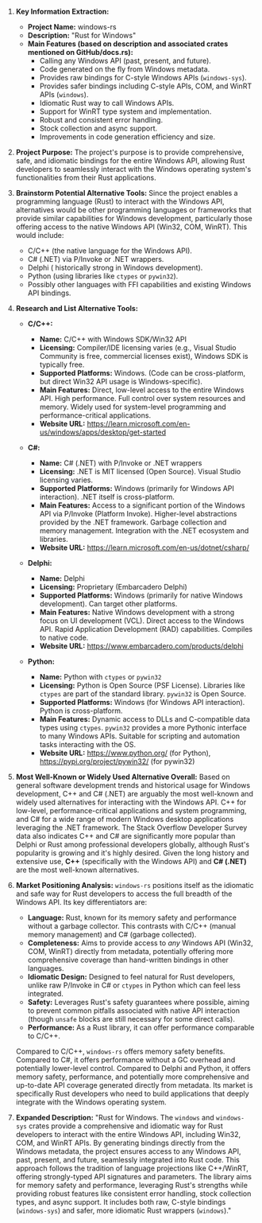 1.  **Key Information Extraction:**
    *   **Project Name:** windows-rs
    *   **Description:** "Rust for Windows"
    *   **Main Features (based on description and associated crates mentioned on GitHub/docs.rs):**
        *   Calling any Windows API (past, present, and future).
        *   Code generated on the fly from Windows metadata.
        *   Provides raw bindings for C-style Windows APIs (`windows-sys`).
        *   Provides safer bindings including C-style APIs, COM, and WinRT APIs (`windows`).
        *   Idiomatic Rust way to call Windows APIs.
        *   Support for WinRT type system and implementation.
        *   Robust and consistent error handling.
        *   Stock collection and async support.
        *   Improvements in code generation efficiency and size.

2.  **Project Purpose:**
    The project's purpose is to provide comprehensive, safe, and idiomatic bindings for the entire Windows API, allowing Rust developers to seamlessly interact with the Windows operating system's functionalities from their Rust applications.

3.  **Brainstorm Potential Alternative Tools:**
    Since the project enables a programming language (Rust) to interact with the Windows API, alternatives would be other programming languages or frameworks that provide similar capabilities for Windows development, particularly those offering access to the native Windows API (Win32, COM, WinRT). This would include:
    *   C/C++ (the native language for the Windows API).
    *   C# (.NET) via P/Invoke or .NET wrappers.
    *   Delphi ( historically strong in Windows development).
    *   Python (using libraries like `ctypes` or `pywin32`).
    *   Possibly other languages with FFI capabilities and existing Windows API bindings.

4.  **Research and List Alternative Tools:**

    *   **C/C++:**
        *   **Name:** C/C++ with Windows SDK/Win32 API
        *   **Licensing:** Compiler/IDE licensing varies (e.g., Visual Studio Community is free, commercial licenses exist), Windows SDK is typically free.
        *   **Supported Platforms:** Windows. (Code can be cross-platform, but direct Win32 API usage is Windows-specific).
        *   **Main Features:** Direct, low-level access to the entire Windows API. High performance. Full control over system resources and memory. Widely used for system-level programming and performance-critical applications.
        *   **Website URL:** https://learn.microsoft.com/en-us/windows/apps/desktop/get-started

    *   **C#:**
        *   **Name:** C# (.NET) with P/Invoke or .NET wrappers
        *   **Licensing:** .NET is MIT licensed (Open Source). Visual Studio licensing varies.
        *   **Supported Platforms:** Windows (primarily for Windows API interaction). .NET itself is cross-platform.
        *   **Main Features:** Access to a significant portion of the Windows API via P/Invoke (Platform Invoke). Higher-level abstractions provided by the .NET framework. Garbage collection and memory management. Integration with the .NET ecosystem and libraries.
        *   **Website URL:** https://learn.microsoft.com/en-us/dotnet/csharp/

    *   **Delphi:**
        *   **Name:** Delphi
        *   **Licensing:** Proprietary (Embarcadero Delphi)
        *   **Supported Platforms:** Windows (primarily for native Windows development). Can target other platforms.
        *   **Main Features:** Native Windows development with a strong focus on UI development (VCL). Direct access to the Windows API. Rapid Application Development (RAD) capabilities. Compiles to native code.
        *   **Website URL:** https://www.embarcadero.com/products/delphi

    *   **Python:**
        *   **Name:** Python with `ctypes` or `pywin32`
        *   **Licensing:** Python is Open Source (PSF License). Libraries like `ctypes` are part of the standard library. `pywin32` is Open Source.
        *   **Supported Platforms:** Windows (for Windows API interaction). Python is cross-platform.
        *   **Main Features:** Dynamic access to DLLs and C-compatible data types using `ctypes`. `pywin32` provides a more Pythonic interface to many Windows APIs. Suitable for scripting and automation tasks interacting with the OS.
        *   **Website URL:** https://www.python.org/ (for Python), https://pypi.org/project/pywin32/ (for pywin32)

5.  **Most Well-Known or Widely Used Alternative Overall:**
    Based on general software development trends and historical usage for Windows development, C++ and C# (.NET) are arguably the most well-known and widely used alternatives for interacting with the Windows API. C++ for low-level, performance-critical applications and system programming, and C# for a wide range of modern Windows desktop applications leveraging the .NET framework. The Stack Overflow Developer Survey data also indicates C++ and C# are significantly more popular than Delphi or Rust among professional developers globally, although Rust's popularity is growing and it's highly desired. Given the long history and extensive use, **C++** (specifically with the Windows API) and **C# (.NET)** are the most well-known alternatives.

6.  **Market Positioning Analysis:**
    `windows-rs` positions itself as the idiomatic and safe way for Rust developers to access the full breadth of the Windows API. Its key differentiators are:
    *   **Language:** Rust, known for its memory safety and performance without a garbage collector. This contrasts with C/C++ (manual memory management) and C# (garbage collected).
    *   **Completeness:** Aims to provide access to *any* Windows API (Win32, COM, WinRT) directly from metadata, potentially offering more comprehensive coverage than hand-written bindings in other languages.
    *   **Idiomatic Design:** Designed to feel natural for Rust developers, unlike raw P/Invoke in C# or `ctypes` in Python which can feel less integrated.
    *   **Safety:** Leverages Rust's safety guarantees where possible, aiming to prevent common pitfalls associated with native API interaction (though `unsafe` blocks are still necessary for some direct calls).
    *   **Performance:** As a Rust library, it can offer performance comparable to C/C++.

    Compared to C/C++, `windows-rs` offers memory safety benefits. Compared to C#, it offers performance without a GC overhead and potentially lower-level control. Compared to Delphi and Python, it offers memory safety, performance, and potentially more comprehensive and up-to-date API coverage generated directly from metadata. Its market is specifically Rust developers who need to build applications that deeply integrate with the Windows operating system.

7.  **Expanded Description:**
    "Rust for Windows. The `windows` and `windows-sys` crates provide a comprehensive and idiomatic way for Rust developers to interact with the entire Windows API, including Win32, COM, and WinRT APIs. By generating bindings directly from the Windows metadata, the project ensures access to any Windows API, past, present, and future, seamlessly integrated into Rust code. This approach follows the tradition of language projections like C++/WinRT, offering strongly-typed API signatures and parameters. The library aims for memory safety and performance, leveraging Rust's strengths while providing robust features like consistent error handling, stock collection types, and async support. It includes both raw, C-style bindings (`windows-sys`) and safer, more idiomatic Rust wrappers (`windows`)."